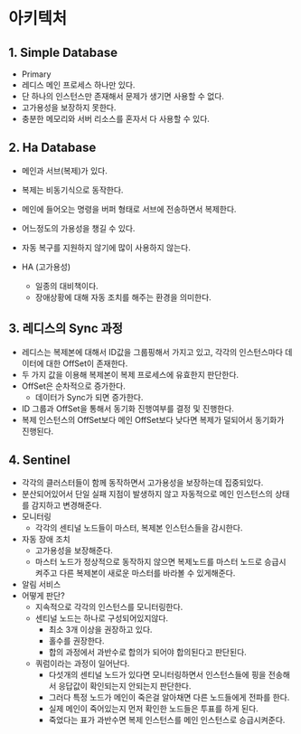 # 아키텍처
## 1. Simple Database
- Primary
- 레디스 메인 프로세스 하나만 있다.
- 단 하나의 인스턴스만 존재해서 문제가 생기면 사용할 수 없다.
- 고가용성을 보장하지 못한다.
- 충분한 메모리와 서버 리소스를 혼자서 다 사용할 수 있다.

## 2. Ha Database
- 메인과 서브(복제)가 있다.
- 복제는 비동기식으로 동작한다.
- 메인에 들어오는 명령을 버퍼 형태로 서브에 전송하면서 복제한다.
- 어느정도의 가용성을 챙길 수 있다.
- 자동 복구를 지원하지 않기에 많이 사용하지 않는다.

- HA (고가용성)
	- 일종의 대비책이다.
	- 장애상황에 대해 자동 조치를 해주는 환경을 의미한다.

## 3. 레디스의 Sync 과정
- 레디스는 복제본에 대해서 ID값을 그룹핑해서 가지고 있고, 각각의 인스턴스마다 데이터에 대한 OffSet이 존재한다.
- 두 가지 값을 이용해 복제본이 복제 프로세스에 유효한지 판단한다.
- OffSet은 순차적으로 증가한다.
	- 데이터가 Sync가 되면 증가한다.
- ID 그룹과 OffSet을 통해서 동기화 진행여부를 결정 및 진행한다.
- 복제 인스턴스의 OffSet보다 메인 OffSet보다 낮다면 복제가 덜되어서 동기화가 진행된다.


## 4. Sentinel
- 각각의 클러스터들이 함께 동작하면서 고가용성을 보장하는데 집중되있다.
- 분산되어있어서 단일 실패 지점이 발생하지 않고 자동적으로 메인 인스턴스의 상태를 감지하고 변경해준다.
- 모니터링
	- 각각의 센티널 노드들이 마스터, 복제본 인스턴스들을 감시한다.
- 자동 장애 조치
	- 고가용성을 보장해준다.
	- 마스터 노드가 정상적으로 동작하지 않으면 복제노드를 마스터 노드로 승급시켜주고 다른 복제본이 새로운 마스터를 바라볼 수 있게해준다.
- 알림 서비스
- 어떻게 판단?
	- 지속적으로 각각의 인스턴스를 모니터링한다.
	- 센티널 노드는 하나로 구성되어있지않다.
		- 최소 3개 이상을 권장하고 있다.
		- 홀수를 권장한다.
		- 합의 과정에서 과반수로 합의가 되어야 합의된다고 판단된다.
	- 쿼럼이라는 과정이 일어난다.
		- 다섯개의 센티널 노드가 있다면 모니터링하면서 인스턴스들에 핑을 전송해서 응답값이 확인되는지 안되는지 판단한다.
		- 그러다 특정 노드가 메인이 죽은걸 알아채면 다른 노드들에게 전파를 한다.
		- 실제 메인이 죽어있는지 먼저 확인한 노드들은 투표를 하게 된다.
		- 죽었다는 표가 과반수면 복제 인스턴스를 메인 인스턴스로 승급시켜준다.

